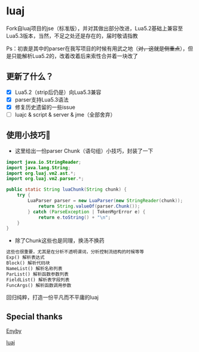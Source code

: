 # luaj

Fork自luaj项目的jse（标准版），并对其做出部分改进，Lua5.2基础上兼容至Lua5.3版本，当然，不足之处还是存在的，届时敬请指教

Ps：初衷是其中的parser在我写项目的时候有用武之地（~~对，这就是侧重点~~），但是只能解析Lua5.2的，改着改着后来索性合并着一块改了

## 更新了什么？

- [X] Lua5.2（strip后仍是）向Lua5.3兼容
- [x] parser支持Lua5.3语法
- [x] 修复历史遗留的一些issue
- [ ] luajc & script & server & jme（全部舍弃）

## 使用小技巧🌟

- 这里给出一份parser Chunk（语句组）小技巧，封装了一下

```java
import java.io.StringReader;
import java.lang.String;
import org.luaj.vm2.ast.*;
import org.luaj.vm2.parser.*;

public static String luaChunk(String chunk) {
    try {
        LuaParser parser = new LuaParser(new StringReader(chunk));
            return String.valueOf(parser.Chunk());
        } catch (ParseException | TokenMgrError e) {
            return e.toString() + "\n";
    }
}
```

- 除了Chunk这些也是同理，换汤不换药

```md
这些也很重要，尤其是在分析不透明谓词，分析控制流结构的时候等等
Exp() 解析表达式
Block() 解析代码块
NameList() 解析名称列表
ParList() 解析函数参数列表
FieldList() 解析表字段列表
FuncArgs() 解析函数调用参数
```

回归纯粹，打造一份平凡而不平庸的luaj

## Special thanks

[Enyby](https://github.com/Enyby)

[luaj](https://github.com/luaj/luaj)